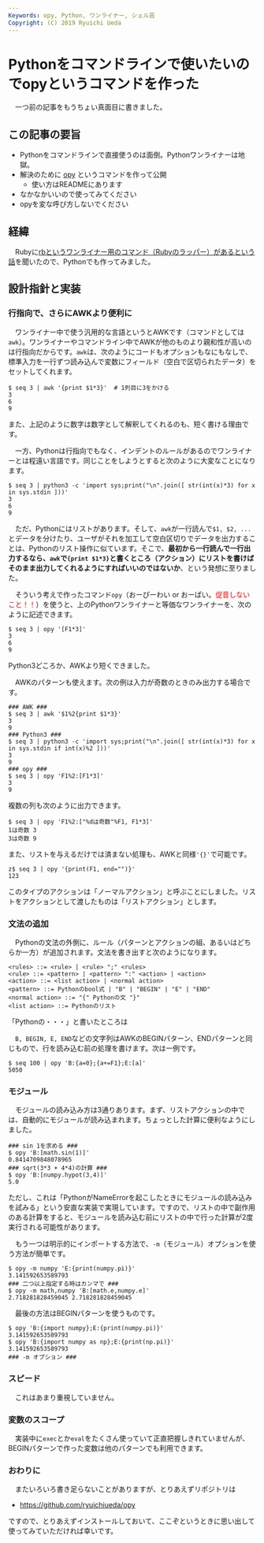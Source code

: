 ```yaml
---
Keywords: opy, Python, ワンライナー, シェル芸
Copyright: (C) 2019 Ryuichi Ueda
---
```


# Pythonをコマンドラインで使いたいのでopyというコマンドを作った

　一つ前の記事をもうちょい真面目に書きました。

## この記事の要旨

* Pythonをコマンドラインで直接使うのは面倒。Pythonワンライナーは地獄。
* 解決のために [opy](https://github.com/ryuichiueda/opy) というコマンドを作って公開
    * 使い方はREADMEにあります
* なかなかいいので使ってみてください
* opyを変な呼び方しないでください

## 経緯

　Rubyに[rbというワンライナー用のコマンド（Rubyのラッパー）があるという話](https://yhara.jp/2018/12/21/rb-command)を聞いたので、Pythonでも作ってみました。

## 設計指針と実装

### 行指向で、さらにAWKより便利に

　ワンライナー中で使う汎用的な言語というとAWKです（コマンドとしては`awk`）。ワンライナーやコマンドライン中でAWKが他のものより親和性が高いのは行指向だからです。`awk`は、次のようにコードもオプションもなにもなしで、標準入力を一行ずつ読み込んで変数にフィールド（空白で区切られたデータ）をセットしてくれます。

```
$ seq 3 | awk '{print $1*3}'  # 1列目に3をかける
3
6
9
```

また、上記のように数字は数字として解釈してくれるのも、短く書ける理由です。


　一方、Pythonは行指向でもなく、インデントのルールがあるのでワンライナーとは程遠い言語です。同じことをしようとすると次のように大変なことになります。

```
$ seq 3 | python3 -c 'import sys;print("\n".join([ str(int(x)*3) for x in sys.stdin ]))'
3
6
9
```

　ただ、Pythonにはリストがあります。そして、`awk`が一行読んで`$1, $2, ...`とデータを分けたり、ユーザがそれを加工して空白区切りでデータを出力することは、Pythonのリスト操作に似ています。そこで、**最初から一行読んで一行出力するなら、`awk`で`{print $1*3}`と書くところ（アクション）にリストを書けばそのまま出力してくれるようにすればいいのではないか**、という発想に至りました。

　そういう考えで作ったコマンド`opy`（おーぴーわい or おーぱい。<span style="color:red">促音しないこと！！</span>）を使うと、上のPythonワンライナーと等価なワンライナーを、次のように記述できます。

```
$ seq 3 | opy '[F1*3]'
3
6
9
```

Python3どころか、AWKより短くできました。


　AWKのパターンも使えます。次の例は入力が奇数のときのみ出力する場合です。

```
### AWK ###
$ seq 3 | awk '$1%2{print $1*3}'
3
9
### Python3 ###
$ seq 3 | python3 -c 'import sys;print("\n".join([ str(int(x)*3) for x in sys.stdin if int(x)%2 ]))'
3
9
### opy ###
$ seq 3 | opy 'F1%2:[F1*3]'
3
9
```

複数の列も次のように出力できます。

```
$ seq 3 | opy 'F1%2:["%dは奇数"%F1, F1*3]'
1は奇数 3
3は奇数 9
```

また、リストを与えるだけでは済まない処理も、AWKと同様`'{}'`で可能です。

```
z$ seq 3 | opy '{print(F1, end="")}'
123
```

このタイプのアクションは「ノーマルアクション」と呼ぶことにしました。リストをアクションとして渡したものは「リストアクション」とします。

### 文法の追加


　Pythonの文法の外側に、ルール（パターンとアクションの組、あるいはどちらか一方）が追加されます。文法を書き出すと次のようになります。

```
<rules> ::= <rule> | <rule> ";" <rules>
<rule> ::= <pattern> | <pattern> ":" <action> | <action>
<action> ::= <list action> | <normal action>
<pattern> ::= Pythonのbool式 | "B" | "BEGIN" | "E" | "END" 
<normal action> ::= "{" Pythonの文 "}"
<list action> ::= Pythonのリスト
```

「Pythonの・・・」と書いたところは

　`B, BEGIN, E, END`などの文字列はAWKのBEGINパターン、ENDパターンと同じもので、行を読み込む前の処理を書けます。次は一例です。

```
$ seq 100 | opy 'B:{a=0};{a+=F1};E:[a]'
5050
```

### モジュール

　モジュールの読み込み方は3通りあります。まず、リストアクションの中では、自動的にモジュールが読み込まれます。ちょっとした計算に便利なようにしました。

```
### sin 1を求める ###
$ opy 'B:[math.sin(1)]'
0.8414709848078965
### sqrt(3*3 + 4*4)の計算 ###
$ opy 'B:[numpy.hypot(3,4)]'
5.0
```

ただし、これは「PythonがNameErrorを起こしたときにモジュールの読み込みを試みる」という安直な実装で実現しています。ですので、リストの中で副作用のある計算をすると、モジュールを読み込む前にリストの中で行った計算が2度実行される可能性があります。

　もう一つは明示的にインポートする方法で、`-m`（モジュール）オプションを使う方法が簡単です。

```
$ opy -m numpy 'E:{print(numpy.pi)}'
3.141592653589793
### 二つ以上指定する時はカンマで ###
$ opy -m math,numpy 'B:[math.e,numpy.e]'
2.718281828459045 2.718281828459045
```

　最後の方法はBEGINパターンを使うものです。

```
$ opy 'B:{import numpy};E:{print(numpy.pi)}'
3.141592653589793
$ opy 'B:{import numpy as np};E:{print(np.pi)}'
3.141592653589793
### -m オプション ###
```

### スピード

　これはあまり重視していません。

### 変数のスコープ

　実装中に`exec`とか`eval`をたくさん使っていて正直把握しきれていませんが、BEGINパターンで作った変数は他のパターンでも利用できます。


### おわりに

　またいろいろ書き足らないことがありますが、とりあえずリポジトリは

* https://github.com/ryuichiueda/opy

ですので、とりあえずインストールしておいて、ここぞというときに思い出して使ってみていただければ幸いです。
